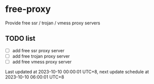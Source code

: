 
# free-proxy
Provide free ssr / trojan / vmess proxy servers


## TODO list
- [ ] add free ssr proxy server
- [ ] add free trojan proxy server
- [ ] add free vmess proxy server

Last updated at 2023-10-10 00:00:01 UTC+8, next update schedule at 2023-10-10 06:00:01 UTC+8

